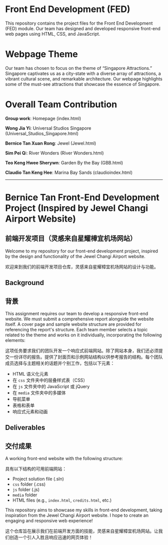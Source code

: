# Front End Development (FED)
This repository contains the project files for the Front End Development (FED) module. Our team has designed and developed responsive front-end web pages using HTML, CSS, and JavaScript.

# Webpage Theme
Our team has chosen to focus on the theme of “Singapore Attractions.” Singapore captivates us as a city-state with a diverse array of attractions, a vibrant cultural scene, and remarkable architecture. Our webpage highlights some of the must-see attractions that showcase the essence of Singapore.

# Overall Team Contribution
**Group work**: Homepage (index.html)

**Wong Jia Yi**: Universal Studios Singapore (Universal_Studios_Singapore.html)	

**Bernice Tan Xuan Rong**: Jewel (Jewel.html)	

**Sim Pei Q**i: River Wonders (River Wonders.html)	

**Teo Keng Hwee Sherywn**: Garden By the Bay (GBB.html)	

**Claudio Tan Keng Hee**: Marina Bay Sands (claudioindex.html)

---

# Bernice Tan Front-End Development Project (Inspired by Jewel Changi Airport Website)
## 前端开发项目（灵感来自星耀樟宜机场网站）

Welcome to my repository for our front-end development project, inspired by the design and functionality of the Jewel Changi Airport website.

欢迎来到我们的前端开发项目仓库，灵感来自星耀樟宜机场网站的设计与功能。

## Background
## 背景

This assignment requires our team to develop a responsive front-end website. We must submit a comprehensive report alongside the website itself. A cover page and sample website structure are provided for referencing the report's structure. Each team member selects a topic related to the theme and works on it individually, incorporating the following elements:

这项任务要求我们的团队开发一个响应式前端网站。除了网站本身，我们还必须提交一份详尽的报告。提供了封面页和示例网站结构以供参考报告的结构。每个团队成员选择与主题相关的话题并个别工作，包括以下元素：

- HTML 语义化元素
- 在 `css` 文件夹中的层叠样式表（CSS）
- 在 `js` 文件夹中的 JavaScript 或 jQuery
- 在 `media` 文件夹中的多媒体
- 导航菜单
- 表格和表单
- 响应式元素和动画

## Deliverables
## 交付成果

A working front-end website with the following structure:

具有以下结构的可用前端网站：

- Project solution file (.sln)
- `css` folder (.css)
- `js` folder (.js)
- `media` folder
- HTML files (e.g., `index.html`, `credits.html`, etc.)

This repository aims to showcase my skills in front-end development, taking inspiration from the Jewel Changi Airport website. I hope to create an engaging and responsive web experience!

这个仓库旨在展示我们在前端开发方面的技能，灵感来自星耀樟宜机场网站。让我们创造一个引人入胜且响应迅速的网页体验！

